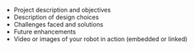   * Project description and objectives
  * Description of design choices
  * Challenges faced and solutions
  * Future enhancements
  * Video or images of your robot in action (embedded or linked)